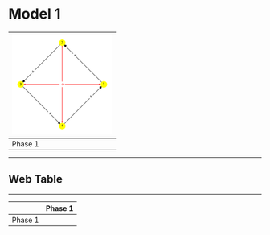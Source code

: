# Model 1 #

|<img src="./model1_phase_0.png" width="200" height="200"> |
|---|
|Phase 1|

---
## Web Table ##
---
||Phase 1|
|---|---|
Phase 1||
